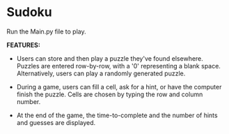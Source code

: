 # Sudoku

Run the Main.py file to play.

**FEATURES:**

* Users can store and then play a puzzle they've found elsewhere. Puzzles are entered row-by-row, with a '0' representing a blank space. Alternatively, users can play a randomly generated puzzle.

* During a game, users can fill a cell, ask for a hint, or have the computer finish the puzzle. Cells are chosen by typing the row and column number.

* At the end of the game, the time-to-complete and the number of hints and guesses are displayed.
